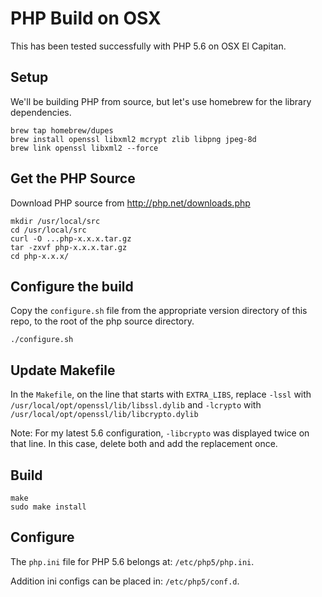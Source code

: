 # PHP Build on OSX

This has been tested successfully with PHP 5.6 on OSX El Capitan.

## Setup

We'll be building PHP from source, but let's use homebrew for the library dependencies.
```
brew tap homebrew/dupes
brew install openssl libxml2 mcrypt zlib libpng jpeg-8d
brew link openssl libxml2 --force
````

## Get the PHP Source

Download PHP source from http://php.net/downloads.php
```
mkdir /usr/local/src
cd /usr/local/src
curl -O ...php-x.x.x.tar.gz
tar -zxvf php-x.x.x.tar.gz
cd php-x.x.x/
```

## Configure the build
Copy the `configure.sh` file from the appropriate version directory of this repo, to the root of the php source directory.
```
./configure.sh
```

## Update Makefile
In the `Makefile`, on the line that starts with `EXTRA_LIBS`, replace `-lssl` with `/usr/local/opt/openssl/lib/libssl.dylib` and `-lcrypto` with `/usr/local/opt/openssl/lib/libcrypto.dylib`

Note: For my latest 5.6 configuration, `-libcrypto` was displayed twice on that line. In this case, delete both and add the replacement once.

## Build
```
make
sudo make install
```

## Configure
The `php.ini` file for PHP 5.6 belongs at: `/etc/php5/php.ini`.

Addition ini configs can be placed in: `/etc/php5/conf.d`.
